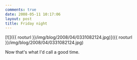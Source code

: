 ```yaml
---
comments: true
date: 2008-05-11 10:17:06
layout: post
title: Friday night
---
```


[![]({{ rooturl }}/img/blog/2008/04/0331082124.jpg)]({{ rooturl }}/img/blog/2008/04/0331082124.jpg)

Now that's what I'd call a good time.
